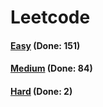 # Leetcode

<h4><a href="https://github.com/lon-yang/leetcode/blob/master/docs/Easy.md">Easy</a>  (Done: 151)</h4>
<h4><a href="https://github.com/lon-yang/leetcode/blob/master/docs/Medium.md">Medium</a>  (Done: 84)</h4>
<h4><a href="https://github.com/lon-yang/leetcode/blob/master/docs/Hard.md">Hard</a>  (Done: 2)</h4>